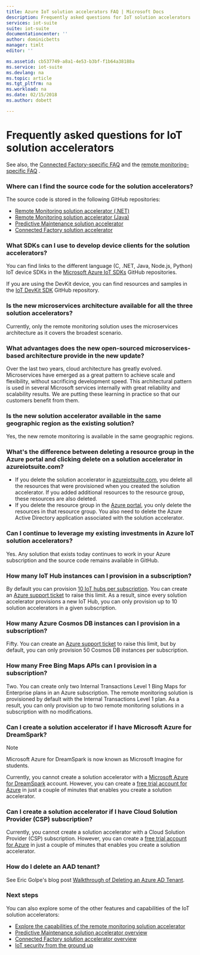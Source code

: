 ```yaml
---
title: Azure IoT solution accelerators FAQ | Microsoft Docs
description: Frequently asked questions for IoT solution accelerators
services: iot-suite
suite: iot-suite
documentationcenter: ''
author: dominicbetts
manager: timlt
editor: ''

ms.assetid: cb537749-a8a1-4e53-b3bf-f1b64a38188a
ms.service: iot-suite
ms.devlang: na
ms.topic: article
ms.tgt_pltfrm: na
ms.workload: na
ms.date: 02/15/2018
ms.author: dobett

---
```

# Frequently asked questions for IoT solution accelerators

See also, the [Connected Factory-specific FAQ](iot-suite-faq-cf.md) and the [remote monitoring-specific FAQ](iot-suite-faq-rm-v2.md) .

### Where can I find the source code for the solution accelerators?

The source code is stored in the following GitHub repositories:

* [Remote Monitoring solution accelerator (.NET)](https://github.com/Azure/azure-iot-pcs-remote-monitoring-dotnet)
* [Remote Monitoring solution accelerator (Java)](https://github.com/Azure/azure-iot-pcs-remote-monitoring-java)
* [Predictive Maintenance solution accelerator](https://github.com/Azure/azure-iot-predictive-maintenance)
* [Connected Factory solution accelerator](https://github.com/Azure/azure-iot-connected-factory)

### What SDKs can I use to develop device clients for the solution accelerators?

You can find links to the different language (C, .NET, Java, Node.js, Python) IoT device SDKs in the [Microsoft Azure IoT SDKs](https://github.com/Azure/azure-iot-sdks) GitHub repositories.

If you are using the DevKit device, you can find resources and samples in the [IoT DevKit SDK](https://github.com/Microsoft/devkit-sdk) GitHub repository.

### Is the new microservices architecture available for all the three solution accelerators?

Currently, only the remote monitoring solution uses the microservices architecture as it covers the broadest scenario.

### What advantages does the new open-sourced microservices-based architecture provide in the new update?

Over the last two years, cloud architecture has greatly evolved. Microservices have emerged as a great pattern to achieve scale and flexibility, without sacrificing development speed. This architectural pattern is used in several Microsoft services internally with great reliability and scalability results. We are putting these learning in practice so that our customers benefit from them.

### Is the new solution accelerator available in the same geographic region as the existing solution?

Yes, the new remote monitoring is available in the same geographic regions.

### What's the difference between deleting a resource group in the Azure portal and clicking delete on a solution accelerator in azureiotsuite.com?

* If you delete the solution accelerator in [azureiotsuite.com](https://www.azureiotsuite.com/), you delete all the resources that were provisioned when you created the solution accelerator. If you added additional resources to the resource group, these resources are also deleted.
* If you delete the resource group in the [Azure portal](https://portal.azure.com), you only delete the resources in that resource group. You also need to delete the Azure Active Directory application associated with the solution accelerator.

### Can I continue to leverage my existing investments in Azure IoT solution accelerators?

Yes. Any solution that exists today continues to work in your Azure subscription and the source code remains available in GitHub.

### How many IoT Hub instances can I provision in a subscription?

By default you can provision [10 IoT hubs per subscription](../azure-subscription-service-limits.md#iot-hub-limits). You can create an [Azure support ticket](https://portal.azure.com/#blade/Microsoft_Azure_Support/HelpAndSupportBlade) to raise this limit. As a result, since every solution accelerator provisions a new IoT Hub, you can only provision up to 10 solution accelerators in a given subscription.

### How many Azure Cosmos DB instances can I provision in a subscription?

Fifty. You can create an [Azure support ticket](https://portal.azure.com/#blade/Microsoft_Azure_Support/HelpAndSupportBlade) to raise this limit, but by default, you can only provision 50 Cosmos DB instances per subscription.

### How many Free Bing Maps APIs can I provision in a subscription?

Two. You can create only two Internal Transactions Level 1 Bing Maps for Enterprise plans in an Azure subscription. The remote monitoring solution is provisioned by default with the Internal Transactions Level 1 plan. As a result, you can only provision up to two remote monitoring solutions in a subscription with no modifications.

### Can I create a solution accelerator if I have Microsoft Azure for DreamSpark?

> [!NOTE]
> Microsoft Azure for DreamSpark is now known as Microsoft Imagine for students.

Currently, you cannot create a solution accelerator with a [Microsoft Azure for DreamSpark](https://azure.microsoft.com/pricing/member-offers/imagine/) account. However, you can create a [free trial account for Azure](https://azure.microsoft.com/free/) in just a couple of minutes that enables you create a solution accelerator.

### Can I create a solution accelerator if I have Cloud Solution Provider (CSP) subscription?

Currently, you cannot create a solution accelerator with a Cloud Solution Provider (CSP) subscription. However, you can create a [free trial account for Azure](https://azure.microsoft.com/free/) in just a couple of minutes that enables you create a solution accelerator.

### How do I delete an AAD tenant?

See Eric Golpe's blog post [Walkthrough of Deleting an Azure AD Tenant](http://blogs.msdn.com/b/ericgolpe/archive/2015/04/30/walkthrough-of-deleting-an-azure-ad-tenant.aspx).

### Next steps

You can also explore some of the other features and capabilities of the IoT solution accelerators:

* [Explore the capabilities of the remote monitoring solution accelerator](iot-suite-remote-monitoring-explore.md)
* [Predictive Maintenance solution accelerator overview](iot-suite-predictive-overview.md)
* [Connected Factory solution accelerator overview](iot-suite-connected-factory-overview.md)
* [IoT security from the ground up](securing-iot-ground-up.md)